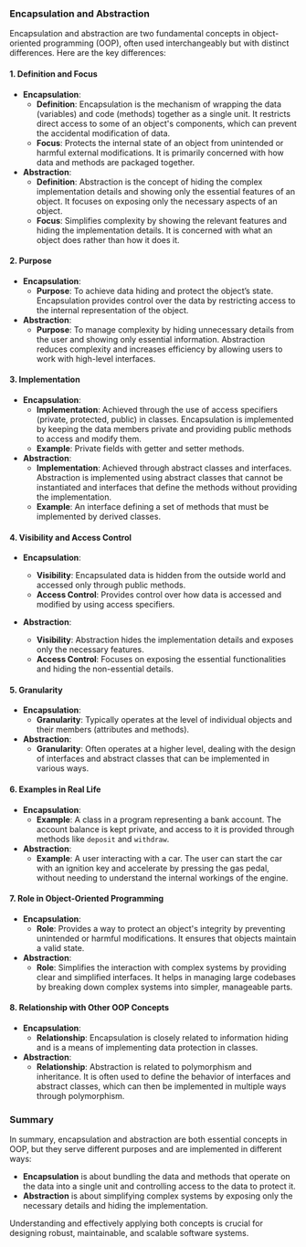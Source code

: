 ### Encapsulation and Abstraction

Encapsulation and abstraction are two fundamental concepts in object-oriented programming (OOP), often used interchangeably but with distinct differences. Here are the key differences:

#### 1. **Definition and Focus**

- **Encapsulation**:
  - **Definition**: Encapsulation is the mechanism of wrapping the data (variables) and code (methods) together as a single unit. It restricts direct access to some of an object's components, which can prevent the accidental modification of data.
  - **Focus**: Protects the internal state of an object from unintended or harmful external modifications. It is primarily concerned with how data and methods are packaged together.
- **Abstraction**:
  - **Definition**: Abstraction is the concept of hiding the complex implementation details and showing only the essential features of an object. It focuses on exposing only the necessary aspects of an object.
  - **Focus**: Simplifies complexity by showing the relevant features and hiding the implementation details. It is concerned with what an object does rather than how it does it.

#### 2. **Purpose**

- **Encapsulation**:
  - **Purpose**: To achieve data hiding and protect the object’s state. Encapsulation provides control over the data by restricting access to the internal representation of the object.
- **Abstraction**:
  - **Purpose**: To manage complexity by hiding unnecessary details from the user and showing only essential information. Abstraction reduces complexity and increases efficiency by allowing users to work with high-level interfaces.

#### 3. **Implementation**

- **Encapsulation**:
  - **Implementation**: Achieved through the use of access specifiers (private, protected, public) in classes. Encapsulation is implemented by keeping the data members private and providing public methods to access and modify them.
  - **Example**: Private fields with getter and setter methods.
- **Abstraction**:
  - **Implementation**: Achieved through abstract classes and interfaces. Abstraction is implemented using abstract classes that cannot be instantiated and interfaces that define the methods without providing the implementation.
  - **Example**: An interface defining a set of methods that must be implemented by derived classes.

#### 4. **Visibility and Access Control**

- **Encapsulation**:

  - **Visibility**: Encapsulated data is hidden from the outside world and accessed only through public methods.
  - **Access Control**: Provides control over how data is accessed and modified by using access specifiers.

- **Abstraction**:
  - **Visibility**: Abstraction hides the implementation details and exposes only the necessary features.
  - **Access Control**: Focuses on exposing the essential functionalities and hiding the non-essential details.

#### 5. **Granularity**

- **Encapsulation**:
  - **Granularity**: Typically operates at the level of individual objects and their members (attributes and methods).
- **Abstraction**:
  - **Granularity**: Often operates at a higher level, dealing with the design of interfaces and abstract classes that can be implemented in various ways.

#### 6. **Examples in Real Life**

- **Encapsulation**:
  - **Example**: A class in a program representing a bank account. The account balance is kept private, and access to it is provided through methods like `deposit` and `withdraw`.
- **Abstraction**:
  - **Example**: A user interacting with a car. The user can start the car with an ignition key and accelerate by pressing the gas pedal, without needing to understand the internal workings of the engine.

#### 7. **Role in Object-Oriented Programming**

- **Encapsulation**:
  - **Role**: Provides a way to protect an object's integrity by preventing unintended or harmful modifications. It ensures that objects maintain a valid state.
- **Abstraction**:
  - **Role**: Simplifies the interaction with complex systems by providing clear and simplified interfaces. It helps in managing large codebases by breaking down complex systems into simpler, manageable parts.

#### 8. **Relationship with Other OOP Concepts**

- **Encapsulation**:
  - **Relationship**: Encapsulation is closely related to information hiding and is a means of implementing data protection in classes.
- **Abstraction**:
  - **Relationship**: Abstraction is related to polymorphism and inheritance. It is often used to define the behavior of interfaces and abstract classes, which can then be implemented in multiple ways through polymorphism.

### Summary

In summary, encapsulation and abstraction are both essential concepts in OOP, but they serve different purposes and are implemented in different ways:

- **Encapsulation** is about bundling the data and methods that operate on the data into a single unit and controlling access to the data to protect it.
- **Abstraction** is about simplifying complex systems by exposing only the necessary details and hiding the implementation.

Understanding and effectively applying both concepts is crucial for designing robust, maintainable, and scalable software systems.
